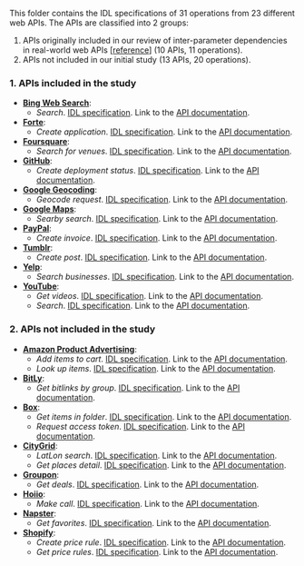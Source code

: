 This folder contains the IDL specifications of 31 operations from 23 different web APIs. The APIs are classified into 2 groups:
1. APIs originally included in our review of inter-parameter dependencies in real-world web APIs [[reference](https://personal.us.es/amarlop/wp-content/uploads/2019/10/A-Catalogue-of-Inter-Parameter-Dependencies-in-RESTful-Web-APIs.pdf)] (10 APIs, 11 operations).
2. APIs not included in our initial study (13 APIs, 20 operations).

### 1. APIs included in the study
- [**Bing Web Search**](https://docs.microsoft.com/en-us/rest/api/cognitiveservices-bingsearch/bing-web-api-v7-reference):
  - *Search*. [IDL specification](api-Bing__operation-search.idl). Link to the [API documentation](https://docs.microsoft.com/en-us/rest/api/cognitiveservices-bingsearch/bing-web-api-v7-reference).
- [**Forte**](https://restdocs.forte.net/?version=latest):
  - *Create application*. [IDL specification](api-Forte__operation-createApplication.idl). Link to the [API documentation](https://restdocs.forte.net/?version=latest#9de86ab2-15c1-4531-9657-51bfa797436b).
- [**Foursquare**](https://developer.foursquare.com/places):
  - *Search for venues*. [IDL specification](api-Foursquare__operation-searchVenues.idl). Link to the [API documentation](https://developer.foursquare.com/docs/api/venues/search).
- [**GitHub**](https://developer.github.com/v3/):
  - *Create deployment status*. [IDL specification](api-Github__operation-createDeploymentStatus.idl). Link to the [API documentation](https://developer.github.com/v3/repos/deployments/#create-a-deployment-status).
- [**Google Geocoding**](https://developers.google.com/maps/documentation/geocoding/start):
  - *Geocode request*. [IDL specification](api-GoogleGeocoding__operation-geocode.idl). Link to the [API documentation](https://developers.google.com/maps/documentation/geocoding/start).
- [**Google Maps**](https://developers.google.com/places/web-service/intro):
  - *Searby search*. [IDL specification](api-GoogleMaps__operation-nearbySearch.idl). Link to the [API documentation](https://developers.google.com/places/web-service/search#PlaceSearchRequests).
- [**PayPal**](https://developer.paypal.com/docs/api/invoicing/v1/):
  - *Create invoice*. [IDL specification](api-Paypal__operation-createInvoice.idl). Link to the [API documentation](https://developer.paypal.com/docs/api/invoicing/v1/#invoices_create).
- [**Tumblr**](https://www.tumblr.com/docs/en/api/v2):
  - *Create post*. [IDL specification](api-Tumblr__operation-createPost.idl). Link to the [API documentation](https://www.tumblr.com/docs/en/api/v2#post--create-a-new-blog-post-legacy).
- [**Yelp**](https://www.yelp.com/developers/documentation/v3):
  - *Search businesses*. [IDL specification](api-Yelp__operation-searchBusinesses.idl). Link to the [API documentation](https://www.yelp.com/developers/documentation/v3/business_search).
- [**YouTube**](https://developers.google.com/youtube/v3/getting-started?hl=es):
  - *Get videos*. [IDL specification](api-Youtube__operation-getVideos.idl). Link to the [API documentation](https://developers.google.com/youtube/v3/docs/videos/list).
  - *Search*. [IDL specification](api-Youtube__operation-search.idl). Link to the [API documentation](https://developers.google.com/youtube/v3/docs/search/list).

### 2. APIs not included in the study
- [**Amazon Product Advertising**](https://docs.aws.amazon.com/AWSECommerceService/latest/DG/Welcome.html):
  - *Add items to cart*. [IDL specification](api-AmazonProductAdvertising__operation-cartAdd.idl). Link to the [API documentation](https://docs.aws.amazon.com/AWSECommerceService/latest/DG/CartAdd.html).
  - *Look up items*. [IDL specification](api-AmazonProductAdvertising__operation-itemLookup.idl). Link to the [API documentation](https://docs.aws.amazon.com/AWSECommerceService/latest/DG/ItemLookup.html).
- [**BitLy**](https://dev.bitly.com/v4_documentation.html):
  - *Get bitlinks by group*. [IDL specification](api-BitLy__operation-getBitlinksByGroup.idl). Link to the [API documentation](https://dev.bitly.com/v4/#operation/getBitlinksByGroup).
- [**Box**](https://developer.box.com/en/reference/):
  - *Get items in folder*. [IDL specification](api-Box__operation-getItemsInFolder.idl). Link to the [API documentation](https://developer.box.com/en/reference/get-folders-id-items/).
  - *Request access token*. [IDL specification](api-Box__operation-requestAccessToken.idl). Link to the [API documentation](https://developer.box.com/en/reference/post-oauth2-token/).
- [**CityGrid**](https://citygridmedia.atlassian.net/wiki/spaces/citygridv2/pages/4980755/Places+API):
  - *LatLon search*. [IDL specification](api-CityGrid__operation-latLonSearch.idl). Link to the [API documentation](https://citygridmedia.atlassian.net/wiki/spaces/citygridv2/pages/4980755/Places+API#PlacesAPI-SearchUsingLatitudeandLongitude).
  - *Get places detail*. [IDL specification](api-CityGrid__operation-placesDetail.idl). Link to the [API documentation](https://citygridmedia.atlassian.net/wiki/spaces/citygridv2/pages/4980755/Places+API#PlacesAPI-PlacesDetail).
- [**Groupon**](http://partner-api.groupon.com/help/api-introduction):
  - *Get deals*. [IDL specification](api-Groupon__operation-getDeals.idl). Link to the [API documentation](http://partner-api.groupon.com/help/deal-api).
- [**Hoiio**](https://openapi.hoiio.com/):
  - *Make call*. [IDL specification](api-Hoiio__operation-makeCall.idl). Link to the [API documentation](https://openapi.hoiio.com/voice-api/make-call/index.html).
- [**Napster**](https://developer.napster.com/api/v2.2):
  - *Get favorites*. [IDL specification](api-Napster__operation-getFavorites.idl). Link to the [API documentation](https://developer.napster.com/api/v2.2#member-favorites).
- [**Shopify**](https://help.shopify.com/en/api/reference):
  - *Create price rule*. [IDL specification](api-Shopify__operation-createPriceRule.idl). Link to the [API documentation](https://help.shopify.com/en/api/reference/discounts/pricerule#create-2020-01).
  - *Get price rules*. [IDL specification](api-Shopify__operation-getPriceRules.idl). Link to the [API documentation](https://help.shopify.com/en/api/reference/discounts/pricerule#index-2020-01).

